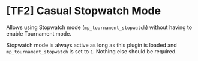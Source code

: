 # [TF2] Casual Stopwatch Mode

Allows using Stopwatch mode (`mp_tournament_stopwatch`) without having to enable Tournament mode.

Stopwatch mode is always active as long as this plugin is loaded and `mp_tournament_stopwatch` is set to `1`. Nothing else should be required.